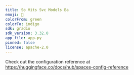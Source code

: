 ```yaml
---
title: So Vits Svc Models Ba
emoji: 🦀
colorFrom: green
colorTo: indigo
sdk: gradio
sdk_version: 3.32.0
app_file: app.py
pinned: false
license: apache-2.0
---
```


Check out the configuration reference at https://huggingface.co/docs/hub/spaces-config-reference

